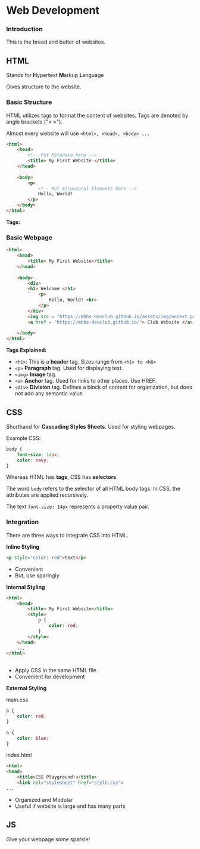 # Web Development

### Introduction

This is the bread and butter of websites.

## HTML

Stands for **H**yper**t**ext **M**arkup **L**anguage

Gives structure to the website.

### Basic Structure

HTML utilizes tags to format the content of websites. Tags are denoted by angle brackets ("< >"). 

Almost every website will use `<html>, <head>, <body> ...`

```html
<html>
    <head>  
        <!-- Put Metadata here -->
    	<title> My First Website </title>
    </head>
    
    <body>
        <p>
            <!-- Put Structural Elements here -->
            Hello, World!
        </p>
    </body>
</html>
```

**Tags:** 

### Basic Webpage

```html
<html>
    <head>    
    	<title> My First Website</title>
    </head>
    
    <body>
    	<div>
    	<h1> Welcome </h1>
        `	<p>
            	Hello, World! <br>
        	</p>
        </div>
        <img src = "https://mbhs-devclub.github.io/assets/img/noText.png">
        <a href = "https://mbhs-devclub.github.io/"> Club Website </a>
        
    </body>
</html>
```

**Tags Explained:** 

* `<h1>`: This is a **header** tag. Sizes range from `<h1> to <h6>`
* `<p>` **Paragraph** tag. Used for displaying text.
* `<img>` **Image** tag. 
* `<a>` **Anchor** tag. Used for links to other places. Use HREF.
* `<div>` **Division** tag. Defines a block of content for organization, but does not add any semantic value.

## CSS

Shorthand for **Cascading Styles Sheets**. Used for styling webpages.

Example CSS:

```css
body {
    font-size: 14px;
    color: navy;
}
```

Whereas HTML has **tags**, CSS has **selectors**.

The word `body` refers to the selector of all HTML body tags. In CSS, the attributes are applied recursively.

The text `font-size: 14px` represents a property value pair.

### Integration

There are three ways to integrate CSS into HTML. 

**Inline Styling**

```HTML
<p style="color: red">text</p>
```

* Convenient
* But, use sparingly

**Internal Styling**

```HTML
<html>
    <head>    
    	<title> My First Website</title>    
        <style>
        	p {
            	color: red;
        	}
    	</style>
    </head>
    ...    
</html>
    
```

* Apply CSS in the same HTML file
* Convenient for development

**External Styling**

main.css

```CSS
p {
    color: red;
}

a {
    color: blue;
}
```

index.html

```HTML
<html>
<head>
    <title>CSS Playground!</title>
    <link rel="stylesheet" href="style.css">
...
```

* Organized and Modular
* Useful if website is large and has many parts

## JS

Give your webpage some sparkle!


